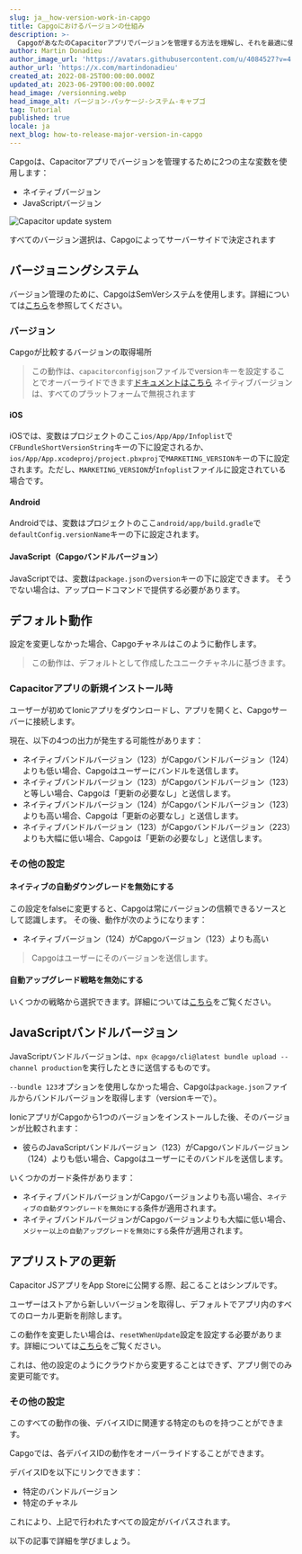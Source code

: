 ```yaml
---
slug: ja__how-version-work-in-capgo
title: Capgoにおけるバージョンの仕組み
description: >-
  CapgoがあなたのCapacitorアプリでバージョンを管理する方法を理解し、それを最適に使用します。メジャー、マイナー、パッチの重要性について学びましょう。
author: Martin Donadieu
author_image_url: 'https://avatars.githubusercontent.com/u/4084527?v=4'
author_url: 'https://x.com/martindonadieu'
created_at: 2022-08-25T00:00:00.000Z
updated_at: 2023-06-29T00:00:00.000Z
head_image: /versionning.webp
head_image_alt: バージョン-パッケージ-システム-キャプゴ
tag: Tutorial
published: true
locale: ja
next_blog: how-to-release-major-version-in-capgo
---
```


Capgoは、Capacitorアプリでバージョンを管理するために2つの主な変数を使用します：
  - ネイティブバージョン
  - JavaScriptバージョン


<div class="mx-auto" style="width:100%;">
  <img src="/graph_capgo.webp" alt="Capacitor update system">
</div>

すべてのバージョン選択は、Capgoによってサーバーサイドで決定されます

## バージョニングシステム

バージョン管理のために、CapgoはSemVerシステムを使用します。詳細については[こちら](https://semverorg/)を参照してください。
### バージョン

Capgoが比較するバージョンの取得場所

  > この動作は、`capacitorconfigjson`ファイルでversionキーを設定することでオーバーライドできます[ドキュメントはこちら](/docs/plugin/settings/#version)
  > ネイティブバージョンは、すべてのプラットフォームで無視されます

#### iOS

 iOSでは、変数はプロジェクトのここ`ios/App/App/Infoplist`で`CFBundleShortVersionString`キーの下に設定されるか、`ios/App/App.xcodeproj/project.pbxproj`で`MARKETING_VERSION`キーの下に設定されます。ただし、`MARKETING_VERSION`が`Infoplist`ファイルに設定されている場合です。

#### Android

  Androidでは、変数はプロジェクトのここ`android/app/build.gradle`で`defaultConfig.versionName`キーの下に設定されます。

#### JavaScript（Capgoバンドルバージョン）

  JavaScriptでは、変数は`package.json`の`version`キーの下に設定できます。
  そうでない場合は、アップロードコマンドで提供する必要があります。

## デフォルト動作

設定を変更しなかった場合、Capgoチャネルはこのように動作します。

> この動作は、デフォルトとして作成したユニークチャネルに基づきます。

### Capacitorアプリの新規インストール時
ユーザーが初めてIonicアプリをダウンロードし、アプリを開くと、Capgoサーバーに接続します。

現在、以下の4つの出力が発生する可能性があります：
  - ネイティブバンドルバージョン（123）がCapgoバンドルバージョン（124）よりも低い場合、Capgoはユーザーにバンドルを送信します。
  - ネイティブバンドルバージョン（123）がCapgoバンドルバージョン（123）と等しい場合、Capgoは「更新の必要なし」と送信します。
  - ネイティブバンドルバージョン（124）がCapgoバンドルバージョン（123）よりも高い場合、Capgoは「更新の必要なし」と送信します。
  - ネイティブバンドルバージョン（123）がCapgoバンドルバージョン（223）よりも大幅に低い場合、Capgoは「更新の必要なし」と送信します。

### その他の設定

#### ネイティブの自動ダウングレードを無効にする

この設定をfalseに変更すると、Capgoは常にバージョンの信頼できるソースとして認識します。
その後、動作が次のようになります：
- ネイティブバージョン（124）がCapgoバージョン（123）よりも高い

> Capgoはユーザーにそのバージョンを送信します。

#### 自動アップグレード戦略を無効にする

いくつかの戦略から選択できます。詳細については[こちら](/docs/tooling/cli/#disable-updates-strategy)をご覧ください。

## JavaScriptバンドルバージョン

JavaScriptバンドルバージョンは、`npx @capgo/cli@latest bundle upload --channel production`を実行したときに送信するものです。

`--bundle 123`オプションを使用しなかった場合、Capgoは`package.json`ファイルからバンドルバージョンを取得します（versionキーで）。

IonicアプリがCapgoから1つのバージョンをインストールした後、そのバージョンが比較されます：
  - 彼らのJavaScriptバンドルバージョン（123）がCapgoバンドルバージョン（124）よりも低い場合、Capgoはユーザーにそのバンドルを送信します。

いくつかのガード条件があります：
  - ネイティブバンドルバージョンがCapgoバージョンよりも高い場合、`ネイティブの自動ダウングレードを無効にする`条件が適用されます。
  - ネイティブバンドルバージョンがCapgoバージョンよりも大幅に低い場合、`メジャー以上の自動アップグレードを無効にする`条件が適用されます。

## アプリストアの更新

Capacitor JSアプリをApp Storeに公開する際、起こることはシンプルです。

ユーザーはストアから新しいバージョンを取得し、デフォルトでアプリ内のすべてのローカル更新を削除します。

この動作を変更したい場合は、`resetWhenUpdate`設定を設定する必要があります。詳細については[こちら](/docs/plugin/api#settings)をご覧ください。

これは、他の設定のようにクラウドから変更することはできず、アプリ側でのみ変更可能です。

### その他の設定

このすべての動作の後、デバイスIDに関連する特定のものを持つことができます。

Capgoでは、各デバイスIDの動作をオーバーライドすることができます。

デバイスIDを以下にリンクできます：
  - 特定のバンドルバージョン
  - 特定のチャネル

これにより、上記で行われたすべての設定がバイパスされます。

以下の記事で詳細を学びましょう。